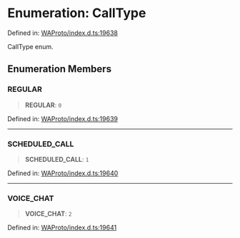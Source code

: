 # Enumeration: CallType

Defined in: [WAProto/index.d.ts:19638](https://github.com/Fokusdotid/Baileys/blob/49e815e65b8f4aea31725e09dcf4815734557e39/WAProto/index.d.ts#L19638)

CallType enum.

## Enumeration Members

### REGULAR

> **REGULAR**: `0`

Defined in: [WAProto/index.d.ts:19639](https://github.com/Fokusdotid/Baileys/blob/49e815e65b8f4aea31725e09dcf4815734557e39/WAProto/index.d.ts#L19639)

***

### SCHEDULED\_CALL

> **SCHEDULED\_CALL**: `1`

Defined in: [WAProto/index.d.ts:19640](https://github.com/Fokusdotid/Baileys/blob/49e815e65b8f4aea31725e09dcf4815734557e39/WAProto/index.d.ts#L19640)

***

### VOICE\_CHAT

> **VOICE\_CHAT**: `2`

Defined in: [WAProto/index.d.ts:19641](https://github.com/Fokusdotid/Baileys/blob/49e815e65b8f4aea31725e09dcf4815734557e39/WAProto/index.d.ts#L19641)
